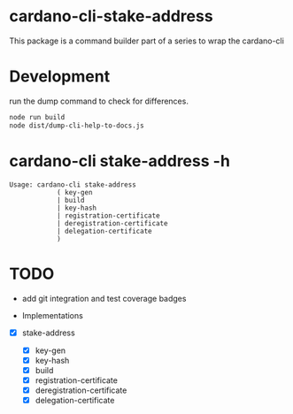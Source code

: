 # cardano-cli-stake-address

This package is a command builder part of a series to wrap the cardano-cli

# Development

run the dump command to check for differences.

```bash
node run build
node dist/dump-cli-help-to-docs.js
```

# cardano-cli stake-address -h
```text 
Usage: cardano-cli stake-address 
            ( key-gen
            | build
            | key-hash
            | registration-certificate
            | deregistration-certificate
            | delegation-certificate
            )

```


# TODO

- add git integration and test coverage badges

- Implementations

- [x] stake-address

  - [x] key-gen
  - [x] key-hash
  - [x] build
  - [X] registration-certificate
  - [x] deregistration-certificate
  - [x] delegation-certificate
